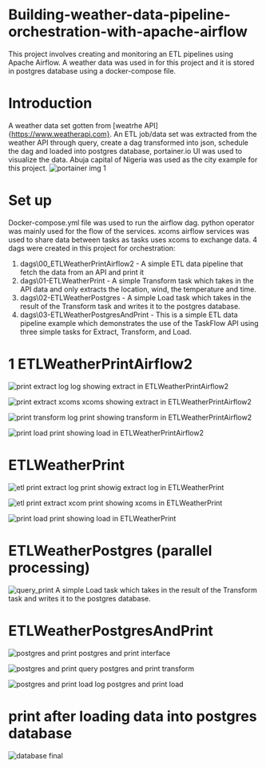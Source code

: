 # Building-weather-data-pipeline-orchestration-with-apache-airflow
This project involves creating and monitoring  an ETL pipelines using Apache Airflow. A weather data was used in for this project and it is stored in postgres database using a docker-compose file. 

# Introduction
A weather data set gotten from [weatrhe API] {https://www.weatherapi.com}. An ETL job/data set was extracted from the weather API through query, create a dag transformed into json, schedule the dag and loaded into postgres database, portainer.io UI was used to visualize the data. Abuja capital of Nigeria was used as the city example for this project.
![portainer img 1](https://user-images.githubusercontent.com/41475769/180443243-8c587b68-ecf8-4a88-80a6-cb0f02a5bf2d.PNG)


# Set up
Docker-compose.yml file was used to run the airflow dag. python operator was mainly used for the flow of the services. xcoms airflow services was used to share data between tasks as tasks uses xcoms to exchange data. 4 dags were created in this project for orchestration:
1. dags\00_ETLWeatherPrintAirflow2 - A simple ETL data pipeline that fetch the data from an API and print it
2. dags\01-ETLWeatherPrint - A simple Transform task which takes in the API data and only extracts the location, wind, the temperature and time.
3. dags\02-ETLWeatherPostgres - A simple Load task which takes in the result of the Transform task and writes it to the postgres database.
4. dags\03-ETLWeatherPostgresAndPrint - This is a simple ETL data pipeline example which demonstrates the use of the TaskFlow API using three simple tasks for Extract, Transform, and Load.

# 1 ETLWeatherPrintAirflow2
![print extract log](https://user-images.githubusercontent.com/41475769/180460375-5105226b-1780-4473-97e7-70c412e5051c.PNG)
log showing extract in ETLWeatherPrintAirflow2


![print extract xcoms](https://user-images.githubusercontent.com/41475769/180460536-263a9243-16b3-4ac3-ae92-19f9d5a145c2.PNG)
xcoms showing extract in ETLWeatherPrintAirflow2


![print transform log](https://user-images.githubusercontent.com/41475769/180460838-5873722d-edaa-44a1-af02-3c84806b13f7.PNG)
print showing transform in ETLWeatherPrintAirflow2


![print load](https://user-images.githubusercontent.com/41475769/180461066-31f89864-243d-4241-95da-cbe47c97b51a.PNG)
print showing load in ETLWeatherPrintAirflow2



# ETLWeatherPrint
![etl print extract log](https://user-images.githubusercontent.com/41475769/180461534-a7ef10f9-5943-424b-b874-8a8406fd7ec3.PNG)
print showig extract log in ETLWeatherPrint 


![etl print extract xcom](https://user-images.githubusercontent.com/41475769/180461736-ba3ee15b-2f60-40df-82f1-05f2c2fec5fa.PNG)
print showing xcoms in ETLWeatherPrint


![print load](https://user-images.githubusercontent.com/41475769/180462030-54234ab6-376d-4a0b-921e-470f90f2a723.PNG)
print showing load in ETLWeatherPrint



# ETLWeatherPostgres (parallel processing)
![query_print](https://user-images.githubusercontent.com/41475769/180464015-5d4a1c30-418e-4e73-a71d-a04266e5e507.PNG)
A simple Load task which takes in the result of the Transform task and writes it to the postgres database.





# ETLWeatherPostgresAndPrint
![postgres and print](https://user-images.githubusercontent.com/41475769/180462881-827cdacf-1a9b-4560-b451-5f54675c2bc7.PNG)
postgres and print interface 


![postgres and print query](https://user-images.githubusercontent.com/41475769/180463020-8178c3fb-5244-4b73-b2ea-6376d29ae8f0.PNG)
postgres and print transform


![postgres and print load log](https://user-images.githubusercontent.com/41475769/180463166-0ff24888-d19c-4c38-810b-f2ce8dc7154e.PNG)
postgres and print load




# print after loading data into postgres database
![database final](https://user-images.githubusercontent.com/41475769/180463553-39a86721-9c39-42ad-8299-6b3898ac173d.PNG)







